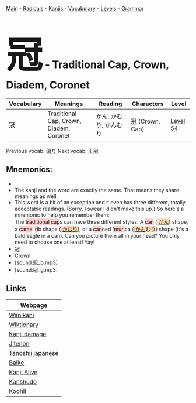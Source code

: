 <style> bigfont {font-size: 100px}</style>
[Main](../README.md) -
[Radicals](../radicals.md) -
[Kanjis](../kanjis.md) -
[Vocabulary](../vocabulary.md) -
[Levels](../levels.md) -
[Grammar](../grammar.md)
# <bigfont> 冠</bigfont> - Traditional Cap, Crown, Diadem, Coronet 

| Vocabulary | Meanings | Reading | Characters | Level |
| --- | --- | --- | --- | --- |
| 冠 | Traditional Cap, Crown, Diadem, Coronet | かん, かむり, かんむり |  [冠](../kanjis/冠.md) (Crown, Cap) | [Level 54](../levels/wk_level54.md) |

Previous vocab: [偏り](偏り.md) Next vocab: [王冠](王冠.md) 

## Mnemonics:

* 
* The kanji and the word are exactly the same. That means they share meanings as well.
* This word is a bit of an exception and it even has three different, totally acceptable readings. (Sorry, I swear I didn't make this up.) So here's a mnemonic to help you remember them:<br />The <span style="background-color:#ffcccb"> traditional cap</span>s can have three different styles. A <span style="background-color:#ffcccb"> can</span> (<span style="background-color:#fed8b1"> [かん](https://jisho.org/search/かん)</span>) shape, a <span style="background-color:#ffcccb"> came</span>l <span style="background-color:#ffcccb"> ri</span>b shape (<span style="background-color:#fed8b1"> [かむり](https://jisho.org/search/かむり)</span>), or a <span style="background-color:#ffcccb"> can</span>ned <span style="background-color:#ffcccb"> 'muri</span>ca (<span style="background-color:#fed8b1"> [かん](https://jisho.org/search/かん)むり</span>) shape (it's a bald eagle in a can). Can you picture them all in your head? You only need to choose one at least! Yay!
* 冠
* Crown
* [sound:冠_b.mp3]
* [sound:冠_g.mp3]


## Links 

| Webpage |
| --- |
| [Wanikani          ](https://www.wanikani.com/kanji/冠) |
| [Wiktionary        ](https://en.wiktionary.org/wiki/冠) |
| [Kanji damage      ](http://www.kanjidamage.com/kanji/search?utf8=✓&q=冠) |
| [Jitenon           ](https://jitenon.com/kanji/冠) |
| [Tanoshii japanese ](https://www.tanoshiijapanese.com/dictionary/kanji.cfm?k=冠) |
| [Baike             ](https://baike.baidu.com/item/冠) |
| [Kanji Alive       ](https://app.kanjialive.com/冠) |
| [Kanshudo          ](https://www.kanshudo.com/searchmn?q=冠) |
| [Koohii            ](https://kanji.koohii.com/study/kanji/冠) |
